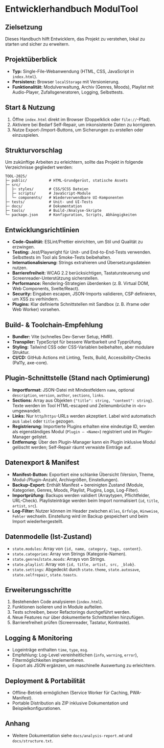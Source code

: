 # Entwicklerhandbuch ModulTool

## Zielsetzung
Dieses Handbuch hilft Entwicklern, das Projekt zu verstehen, lokal zu starten und sicher zu erweitern.

## Projektüberblick
- **Typ:** Single-File-Webanwendung (HTML, CSS, JavaScript in `index.html`).
- **Persistenz:** Browser `localStorage` mit Versionierung.
- **Funktionalität:** Modulverwaltung, Archiv (Genres, Moods), Playlist mit Audio-Player, Zufallsgeneratoren, Logging, Selbsttests.

## Start & Nutzung
1. Öffne `index.html` direkt im Browser (Doppelklick oder `file://`-Pfad).
2. Aktiviere bei Bedarf Self-Repair, um inkonsistente Daten zu korrigieren.
3. Nutze Export-/Import-Buttons, um Sicherungen zu erstellen oder einzuspielen.

## Strukturvorschlag
Um zukünftige Arbeiten zu erleichtern, sollte das Projekt in folgende Verzeichnisse gegliedert werden:
```
TOOL-2025/
├─ public/          # HTML-Grundgerüst, statische Assets
├─ src/
│  ├─ styles/       # CSS/SCSS Dateien
│  ├─ scripts/      # JavaScript-Module
│  └─ components/   # Wiederverwendbare UI-Komponenten
├─ tests/           # Unit- und UI-Tests
├─ docs/            # Dokumentation
├─ tools/           # Build-/Analyse-Skripte
└─ package.json     # Konfiguration, Scripts, Abhängigkeiten
```

## Entwicklungsrichtlinien
- **Code-Qualität:** ESLint/Prettier einrichten, um Stil und Qualität zu erzwingen.
- **Testing:** Jest/Playwright für Unit- und End-to-End-Tests verwenden. Selbsttests im Tool als Smoke-Tests beibehalten.
- **Internationalisierung:** Strings extrahieren und Übersetzungsdateien nutzen.
- **Barrierefreiheit:** WCAG 2.2 berücksichtigen, Tastatursteuerung und Screenreader-Unterstützung sicherstellen.
- **Performance:** Rendering-Strategien überdenken (z. B. Virtual DOM, Web Components, Svelte/React).
- **Security:** Eingaben escapen, JSON-Imports validieren, CSP definieren, um XSS zu verhindern.
- **Plugins:** Klar definierte Schnittstellen mit Sandbox (z. B. iframe oder Web Worker) vorsehen.

## Build- & Toolchain-Empfehlung
- **Bundler:** Vite (schnelles Dev-Server Setup, HMR).
- **Transpiler:** TypeScript für bessere Wartbarkeit und Typprüfung.
- **Styling:** Tailwind CSS oder CSS-Variablen beibehalten, aber modulare Struktur.
- **CI/CD:** GitHub Actions mit Linting, Tests, Build, Accessibility-Checks (Pa11y, axe-core).

## Plugin-Schnittstelle (Stand nach Optimierung)
- **Importformat:** JSON-Datei mit Mindestfeldern `name`, optional `description`, `version`, `author`, `sections`, `links`.
- **Sections:** Array aus Objekten `{"title": string, "content": string}`. Texte werden im Tool HTML-escaped und Zeilenumbrüche in `<br>` umgewandelt.
- **Links:** Nur `http`/`https`-URLs werden akzeptiert. Label wird automatisch aus `label` oder `title` gezogen.
- **Registrierung:** Importierte Plugins erhalten eine eindeutige ID, werden als eigenständiges Modul (`Plugin – <Name>`) registriert und im Plugin-Manager gelistet.
- **Entfernung:** Über den Plugin-Manager kann ein Plugin inklusive Modul gelöscht werden; Self-Repair räumt verwaiste Einträge auf.

## Datenexport & Manifest
- **Manifest-Button:** Exportiert eine schlanke Übersicht (Version, Theme, Modul-/Plugin-Anzahl, Archivgrößen, Einstellungen).
- **Backup-Export:** Enthält Manifest + bereinigten Zustand (Module, Kategorien, Genres, Moods, Playlist, Plugins, Logs, Log-Filter).
- **Importprüfung:** Backups werden validiert (Arraytypen, Pflichtfelder, URL-Check). Playlisteinträge werden beim Import normalisiert (`id`, `title`, `artist`, `src`).
- **Log-Filter:** Nutzer können im Header zwischen `Alles`, `Erfolge`, `Hinweise`, `Fehler` wechseln. Einstellung wird im Backup gespeichert und beim Import wiederhergestellt.

## Datenmodelle (Ist-Zustand)
- `state.modules`: Array von `{id, name, category, tags, content}`.
- `state.categories`: Array von Strings (Kategorie-Namen).
- `state.genres`/`state.moods`: Arrays von Strings.
- `state.playlist`: Array von `{id, title, artist, src, _blob}`.
- `state.settings`: Abgedeckt durch `state.theme`, `state.autosave`, `state.selfrepair`, `state.toasts`.

## Erweiterungsschritte
1. Bestehenden Code analysieren (`index.html`).
2. Funktionen isolieren und in Module aufteilen.
3. Tests schreiben, bevor Refactorings durchgeführt werden.
4. Neue Features nur über dokumentierte Schnittstellen hinzufügen.
5. Barrierefreiheit prüfen (Screenreader, Tastatur, Kontraste).

## Logging & Monitoring
- Logeinträge enthalten `time`, `type`, `msg`.
- Empfehlung: Log-Level vereinheitlichen (`info`, `warning`, `error`), Filtermöglichkeiten implementieren.
- Export als JSON ergänzen, um maschinelle Auswertung zu erleichtern.

## Deployment & Portabilität
- Offline-Betrieb ermöglichen (Service Worker für Caching, PWA-Manifest).
- Portable Distribution als ZIP inklusive Dokumentation und Beispielkonfigurationen.

## Anhang
- Weitere Dokumentation siehe `docs/analysis-report.md` und `docs/structure.txt`.

